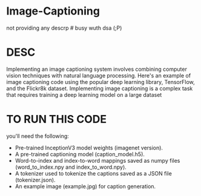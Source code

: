 # Image-Captioning
not providing any descrp # busy wuth dsa (;P)

# DESC
Implementing an image captioning system involves combining computer vision techniques with natural language processing. Here's an example of image captioning code using the popular deep learning library, TensorFlow, and the Flickr8k dataset. Implementing image captioning is a complex task that requires training a deep learning model on a large dataset



# TO RUN THIS CODE 
you'll need the following:

- Pre-trained InceptionV3 model weights (imagenet version).
- A pre-trained captioning model (caption_model.h5).
- Word-to-index and index-to-word mappings saved as numpy files (word_to_index.npy and index_to_word.npy).
- A tokenizer used to tokenize the captions saved as a JSON file (tokenizer.json).
- An example image (example.jpg) for caption generation.
